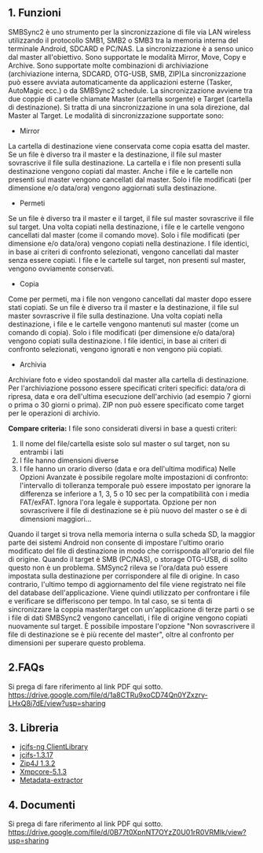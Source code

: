 ## 1. Funzioni

SMBSync2 è uno strumento per la sincronizzazione di file via LAN wireless utilizzando il protocollo SMB1, SMB2 o SMB3 tra la memoria interna del terminale Android, SDCARD e PC/NAS. La sincronizzazione è a senso unico dal master all'obiettivo. Sono supportate le modalità Mirror, Move, Copy e Archive. Sono supportate molte combinazioni di archiviazione (archiviazione interna, SDCARD, OTG-USB, SMB, ZIP)La sincronizzazione può essere avviata automaticamente da applicazioni esterne (Tasker, AutoMagic ecc.) o da SMBSync2 schedule. 
La sincronizzazione avviene tra due coppie di cartelle chiamate Master (cartella sorgente) e Target (cartella di destinazione). Si tratta di una sincronizzazione in una sola direzione, dal Master al Target.
Le modalità di sincronizzazione supportate sono:
- Mirror

La cartella di destinazione viene conservata come copia esatta del master. Se un file è diverso tra il master e la destinazione, il file sul master sovrascrive il file sulla destinazione. La cartella e i file non presenti sulla destinazione vengono copiati dal master. Anche i file e le cartelle non presenti sul master vengono cancellati dal master. Solo i file modificati (per dimensione e/o data/ora) vengono aggiornati sulla destinazione.
- Permeti

Se un file è diverso tra il master e il target, il file sul master sovrascrive il file sul target. Una volta copiati nella destinazione, i file e le cartelle vengono cancellati dal master (come il comando move).
Solo i file modificati (per dimensione e/o data/ora) vengono copiati nella destinazione. I file identici, in base ai criteri di confronto selezionati, vengono cancellati dal master senza essere copiati. I file e le cartelle sul target, non presenti sul master, vengono ovviamente conservati.
- Copia

Come per permeti, ma i file non vengono cancellati dal master dopo essere stati copiati.
Se un file è diverso tra il master e la destinazione, il file sul master sovrascrive il file sulla destinazione. Una volta copiati nella destinazione, i file e le cartelle vengono mantenuti sul master (come un comando di copia).
Solo i file modificati (per dimensione e/o data/ora) vengono copiati sulla destinazione. I file identici, in base ai criteri di confronto selezionati, vengono ignorati e non vengono più copiati.
- Archivia

Archiviare foto e video spostandoli dal master alla cartella di destinazione. Per l'archiviazione possono essere specificati criteri specifici: data/ora di ripresa, data e ora dell'ultima esecuzione dell'archivio (ad esempio 7 giorni o prima o 30 giorni o prima).
ZIP non può essere specificato come target per le operazioni di archivio.

**Compare criteria:** 
I file sono considerati diversi in base a questi criteri:
1. Il nome del file/cartella esiste solo sul master o sul target, non su entrambi i lati
2. I file hanno dimensioni diverse
3. I file hanno un orario diverso (data e ora dell'ultima modifica) 
Nelle Opzioni Avanzate è possibile regolare molte impostazioni di confronto: l'intervallo di tolleranza temporale può essere impostato per ignorare la differenza se inferiore a 1, 3, 5 o 10 sec per la compatibilità con i media FAT/exFAT. Ignora l'ora legale è supportata. Opzione per non sovrascrivere il file di destinazione se è più nuovo del master o se è di dimensioni maggiori...

Quando il target si trova nella memoria interna o sulla scheda SD, la maggior parte dei sistemi Android non consente di impostare l'ultimo orario modificato del file di destinazione in modo che corrisponda all'orario del file di origine. Quando il target è SMB (PC/NAS), o storage OTG-USB, di solito questo non è un problema. SMSync2 rileva se l'ora/data può essere impostata sulla destinazione per corrispondere al file di origine. In caso contrario, l'ultimo tempo di aggiornamento del file viene registrato nei file del database dell'applicazione. Viene quindi utilizzato per confrontare i file e verificare se differiscono per tempo. In tal caso, se si tenta di sincronizzare la coppia master/target con un'applicazione di terze parti o se i file di dati SMBSync2 vengono cancellati, i file di origine vengono copiati nuovamente sul target. È possibile impostare l'opzione "Non sovrascrivere il file di destinazione se è più recente del master", oltre al confronto per dimensioni per superare questo problema.
## 2.FAQs
Si prega di fare riferimento al link PDF qui sotto.
https://drive.google.com/file/d/1a8CTRu9xoCD74Qn0YZxzry-LHxQ8j7dE/view?usp=sharing
## 3. Libreria
- [jcifs-ng ClientLibrary](https://github.com/AgNO3/jcifs-ng)
- [jcifs-1.3.17](https://jcifs.samba.org/)
- [Zip4J 1.3.2](https://mvnrepository.com/artifact/net.lingala.zip4j/zip4j/1.3.3)
- [Xmpcore-5.1.3](https://www.adobe.com/devnet/xmp.html)
- [Metadata-extractor](https://github.com/drewnoakes/metadata-extractor)
## 4. Documenti
Si prega di fare riferimento al link PDF qui sotto.
https://drive.google.com/file/d/0B77t0XpnNT7OYzZ0U01rR0VRMlk/view?usp=sharing